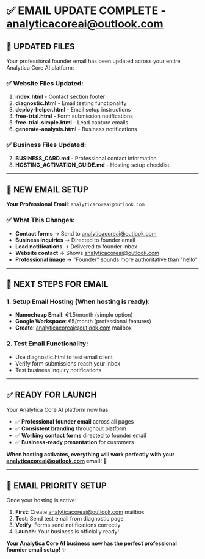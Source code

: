# ✅ EMAIL UPDATE COMPLETE - analyticacoreai@outlook.com

## 🔄 UPDATED FILES

Your professional founder email has been updated across your entire Analytica Core AI platform:

### ✅ Website Files Updated:
1. **index.html** - Contact section footer
2. **diagnostic.html** - Email testing functionality  
3. **deploy-helper.html** - Email setup instructions
4. **free-trial.html** - Form submission notifications
5. **free-trial-simple.html** - Lead capture emails
6. **generate-analysis.html** - Business notifications

### ✅ Business Files Updated:
7. **BUSINESS_CARD.md** - Professional contact information
8. **HOSTING_ACTIVATION_GUIDE.md** - Hosting setup checklist

---

## 📧 NEW EMAIL SETUP

**Your Professional Email**: `analyticacoreai@outlook.com`

### ✅ What This Changes:
- **Contact forms** → Send to analyticacoreai@outlook.com
- **Business inquiries** → Directed to founder email
- **Lead notifications** → Delivered to founder inbox
- **Website contact** → Shows analyticacoreai@outlook.com
- **Professional image** → "Founder" sounds more authoritative than "hello"

---

## 🚀 NEXT STEPS FOR EMAIL

### 1. **Setup Email Hosting** (When hosting is ready):
- **Namecheap Email**: €1.5/month (simple option)
- **Google Workspace**: €5/month (professional features)
- **Create**: analyticacoreai@outlook.com mailbox

### 2. **Test Email Functionality**:
- Use diagnostic.html to test email client
- Verify form submissions reach your inbox
- Test business inquiry notifications

---

## ✅ READY FOR LAUNCH

Your Analytica Core AI platform now has:
- ✅ **Professional founder email** across all pages
- ✅ **Consistent branding** throughout platform
- ✅ **Working contact forms** directed to founder email
- ✅ **Business-ready presentation** for customers

**When hosting activates, everything will work perfectly with your analyticacoreai@outlook.com email!** 🚀

---

## 📱 EMAIL PRIORITY SETUP

Once your hosting is active:
1. **First**: Create analyticacoreai@outlook.com mailbox
2. **Test**: Send test email from diagnostic page
3. **Verify**: Forms send notifications correctly
4. **Launch**: Your business is officially ready!

**Your Analytica Core AI business now has the perfect professional founder email setup!** ✨
